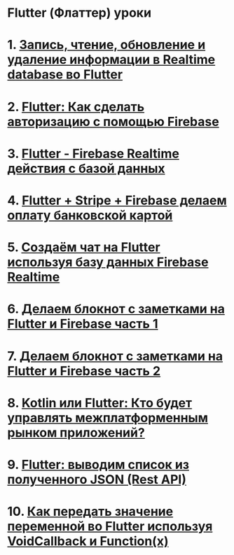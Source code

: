 # Flutter (Флаттер) уроки
# 1. [Запись, чтение, обновление и удаление информации в Realtime database во Flutter](realtime-database-in-flutter-ru)
# 2. [Flutter: Как сделать авторизацию с помощью Firebase](flutter-how-to-do-user-login-with-firebase-ru)
# 3. [Flutter - Firebase Realtime действия с базой данных](flutter-firebase-realtime-database-crud-operation-ru)
# 4. [Flutter + Stripe + Firebase делаем оплату банковской картой](flutter-stripe-firebase-ru)
# 5. [Создаём чат на Flutter используя базу данных Firebase Realtime](flutter-chat-using-firebase-realtime-database-ru)
# 6. [Делаем блокнот с заметками на Flutter и Firebase часть 1](build-a-note-taking-app-with-flutter-firebase-part-1-ru)
# 7. [Делаем блокнот с заметками на Flutter и Firebase часть 2](build-a-note-taking-app-with-flutter-firebase-part-2-ru)
# 8. [Kotlin или Flutter: Кто будет управлять межплатформенным рынком приложений?](kotlin-vs-flutter-who-will-rule-the-cross-platform-app-market-ru)
# 9. [Flutter: выводим список из полученного JSON (Rest API)](flutter-lists-with-json-ru)
# 10. [Как передать значение переменной во  Flutter используя VoidCallback и Function(x)](widget-communication-with-flutter-using-voidcallback-and-function-x-ru)


